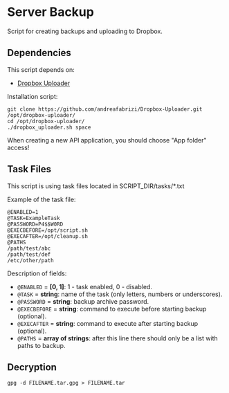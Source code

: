 # Server Backup

Script for creating backups and uploading to Dropbox.

## Dependencies

This script depends on:
* [Dropbox Uploader](https://github.com/andreafabrizi/Dropbox-Uploader)

Installation script:
```
git clone https://github.com/andreafabrizi/Dropbox-Uploader.git /opt/dropbox-uploader/
cd /opt/dropbox-uploader/
./dropbox_uploader.sh space
```

When creating a new API application, you should choose "App folder" access!

## Task Files

This script is using task files located in
SCRIPT_DIR/tasks/*.txt

Example of the task file:
```
@ENABLED=1
@TASK=ExampleTask
@PASSWORD=P4$$W0RD
@EXECBEFORE=/opt/script.sh
@EXECAFTER=/opt/cleanup.sh
@PATHS
/path/test/abc
/path/test/def
/etc/other/path
```

Description of fields:

* `@ENABLED` = **[0, 1]**: 1 - task enabled, 0 - disabled.
* `@TASK` = **string**: name of the task (only letters, numbers or underscores).
* `@PASSWORD` = **string**: backup archive password.
* `@EXECBEFORE` = **string**: command to execute before starting backup (optional).
* `@EXECAFTER` = **string**: command to execute after starting backup (optional).
* `@PATHS` = **array of strings**: after this line there should only be a list with paths to backup.

## Decryption

```
gpg -d FILENAME.tar.gpg > FILENAME.tar
```
